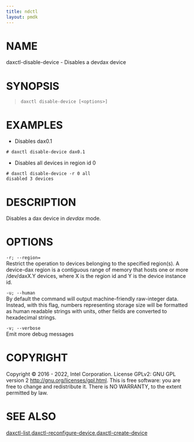 ```yaml
---
title: ndctl
layout: pmdk
---
```


# NAME

daxctl-disable-device - Disables a devdax device

# SYNOPSIS

>     daxctl disable-device [<options>]

# EXAMPLES

-   Disables dax0.1

<!-- -->

    # daxctl disable-device dax0.1

-   Disables all devices in region id 0

<!-- -->

    # daxctl disable-device -r 0 all
    disabled 3 devices

# DESCRIPTION

Disables a dax device in *devdax* mode.

# OPTIONS

`-r; --region=`  
Restrict the operation to devices belonging to the specified region(s).
A device-dax region is a contiguous range of memory that hosts one or
more /dev/daxX.Y devices, where X is the region id and Y is the device
instance id.

<!-- -->

`-u; --human`  
By default the command will output machine-friendly raw-integer data.
Instead, with this flag, numbers representing storage size will be
formatted as human readable strings with units, other fields are
converted to hexadecimal strings.

<!-- -->

`-v; --verbose`  
Emit more debug messages

# COPYRIGHT

Copyright © 2016 - 2022, Intel Corporation. License GPLv2: GNU GPL
version 2 <http://gnu.org/licenses/gpl.html>. This is free software: you
are free to change and redistribute it. There is NO WARRANTY, to the
extent permitted by law.

# SEE ALSO

[daxctl-list](daxctl-list.md),[daxctl-reconfigure-device](daxctl-reconfigure-device.md),[daxctl-create-device](daxctl-create-device.md)
